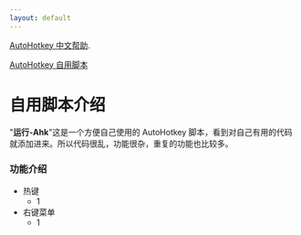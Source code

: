 ```yaml
---
layout: default
---
```


[AutoHotkey 中文帮助](zh-cn/index.html).

[AutoHotkey 自用脚本](Run-Ahk/index.md)

# [](#header-1) 自用脚本介绍

"**运行-Ahk**"这是一个方便自己使用的 AutoHotkey 脚本，看到对自己有用的代码就添加进来。所以代码很乱，功能很杂，重复的功能也比较多。

### [](#header-3)功能介绍

- 热键
  - 1
- 右键菜单
  - 1
